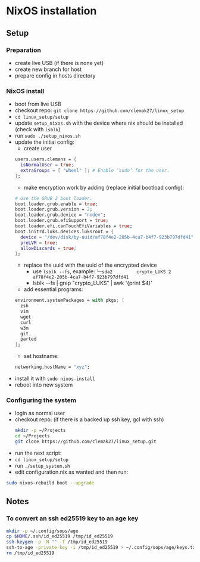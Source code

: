 <!-- markdownlint-disable -->
# NixOS installation

## Setup

### Preparation

- create live USB (if there is none yet)
- create new branch for host
- prepare config in hosts directory

### NixOS install

- boot from live USB
- checkout repo: `git clone https://github.com/clemak27/linux_setup`
- `cd linux_setup/setup`
- update `setup_nixos.sh` with the device where nix should be installed (check with `lsblk`)
- run `sudo ./setup_nixos.sh`
- update the initial config:
  - create user
  ```nix
  users.users.clemens = {
    isNormalUser = true;
    extraGroups = [ "wheel" ]; # Enable ‘sudo’ for the user.
  };
  ```
  - make encryption work by adding (replace initial bootload config):
  ```nix
  # Use the GRUB 2 boot loader.
  boot.loader.grub.enable = true;
  boot.loader.grub.version = 2;
  boot.loader.grub.device = "nodev";
  boot.loader.grub.efiSupport = true;
  boot.loader.efi.canTouchEfiVariables = true;
  boot.initrd.luks.devices.luksroot = {
    device = "/dev/disk/by-uuid/af78f4e2-205b-4ca7-b4f7-923b797dfd41";
    preLVM = true;
    allowDiscards = true;
  };
  ```
    - replace the uuid with the uuid of the encrypted device
      - use `lsblk --fs`, example: `└─sda2         crypto_LUKS 2                af78f4e2-205b-4ca7-b4f7-923b797dfd41`
      - lsblk --fs | grep "crypto_LUKS" | awk '{print $4}'
  - add essential programs:
  ```nix
  environment.systemPackages = with pkgs; [
    zsh
    vim
    wget
    curl
    w3m
    git
    parted
  ];
  ```
  - set hostname:
  ```nix
  networking.hostName = "xyz";
  ```
- install it with `sudo nixos-install`
- reboot into new system

### Configuring the system

- login as normal user
- checkout repo: (if there is a backed up ssh key, gcl with ssh)
  ```sh
  mkdir -p ~/Projects
  cd ~/Projects
  git clone https://github.com/clemak27/linux_setup.git
  ```
- run the next script:
- `cd linux_setup/setup`
- run `./setup_system.sh`
- edit configuration.nix as wanted and then run:
```sh
sudo nixos-rebuild boot --upgrade
```

## Notes

### To convert an ssh ed25519 key to an age key

```sh
mkdir -p ~/.config/sops/age
cp $HOME/.ssh/id_ed25519 /tmp/id_ed25519
ssh-keygen -p -N "" -f /tmp/id_ed25519
ssh-to-age -private-key -i /tmp/id_ed25519 > ~/.config/sops/age/keys.txt
rm /tmp/id_ed25519
```
